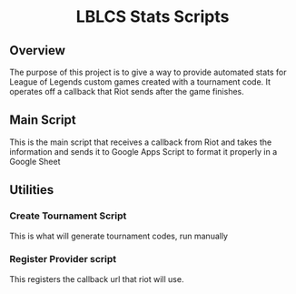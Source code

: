 # <center>LBLCS Stats Scripts</center>
## **Overview**
The purpose of this project is to give a way to provide automated stats for League of Legends custom games created with a tournament code. It operates off a callback that Riot sends after the game finishes.
## **Main Script**
This is the main script that receives a callback from Riot and takes the information and sends it to Google Apps Script to format it properly in a Google Sheet
## **Utilities**
### **Create Tournament Script**
This is what will generate tournament codes, run manually
### **Register Provider script**
This registers the callback url that riot will use.